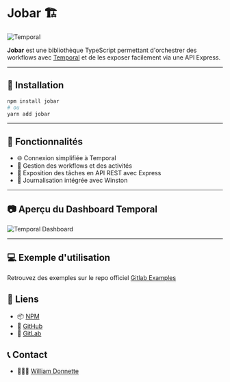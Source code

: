 # Jobar 🏗️

![Temporal](https://platformatory.io/blog/assets/blog-images/Introduction-to-temporal/temporal_logo.png)

**Jobar** est une bibliothèque TypeScript permettant d'orchestrer des workflows avec [Temporal](https://temporal.io/) et de les exposer facilement via une API Express.

---

## 🚀 Installation

```sh
npm install jobar
# ou
yarn add jobar
```

---

## 📌 Fonctionnalités

-   🌐 Connexion simplifiée à Temporal
-   🔄 Gestion des workflows et des activités
-   📡 Exposition des tâches en API REST avec Express
-   📝 Journalisation intégrée avec Winston

---

## 📷 Aperçu du Dashboard Temporal

![Temporal Dashboard](https://miro.medium.com/v2/resize:fit:2000/1*piyH9uLZ6ooYCkv6XqBTQA.png)

---

## 💻 Exemple d'utilisation

Retrouvez des exemples sur le repo officiel [Gitlab Examples](https://gitlab.com/william-donnette/jobar/-/tree/main/examples?ref_type=heads)

## 🔗 Liens

-   📦 [NPM](https://www.npmjs.com/package/jobar)
-   🐙 [GitHub](https://github.com/william-donnette/jobar)
-   🦊 [GitLab](https://gitlab.com/william-donnette/jobar)

## 📞 Contact

-   👨🏻‍💻 [William Donnette](https://william-donnette.dev/#contact)
